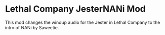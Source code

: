 # Lethal Company JesterNANi Mod

This mod changes the windup audio for the Jester in Lethal Company to the intro of NANi by Saweetie.
